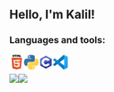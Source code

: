 ## Hello, I'm Kalil! 

### Languages and tools:
<img align="left" alt="HTML5" width="26px" src="https://raw.githubusercontent.com/github/explore/80688e429a7d4ef2fca1e82350fe8e3517d3494d/topics/html/html.png" />
<img align="left" alt="Python" width="26px" src="https://github.com/Aakarsh-B/trying-repos/blob/master/python-5.svg?raw=true"/> 
<img align="left" alt="C" width="26px" src="https://github.com/Aakarsh-B/trying-repos/blob/master/c-programming.png"/> </a>
<img align="left" alt="Visual Studio Code" width="26px" src="https://raw.githubusercontent.com/github/explore/80688e429a7d4ef2fca1e82350fe8e3517d3494d/topics/visual-studio-code/visual-studio-code.png" />
<br />
<br />

<div>
<a href="https://github-readme-stats.vercel.app/api?username=kam92&theme=tokyonight&show_icons=true">
  <img  align="left" src="https://github-readme-stats.vercel.app/api?username=kam92&theme=tokyonight&show_icons=true" />
</a>
<a href="https://github-readme-stats.vercel.app/api/top-langs/?username=kam92&theme=tokyonight">
  <img align="left" src="https://github-readme-stats.vercel.app/api/top-langs/?username=kam92&theme=tokyonight" />
</a>
</div>
